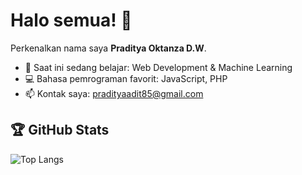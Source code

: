 # Halo semua! 👋

Perkenalkan nama saya **Praditya Oktanza D.W**.

- 🌱 Saat ini sedang belajar: Web Development & Machine Learning
- 💻 Bahasa pemrograman favorit: JavaScript, PHP
- 📫 Kontak saya: pradityaadit85@gmail.com

## 🏆 GitHub Stats

![Top Langs](https://github-readme-stats.vercel.app/api/top-langs/?username=pradityaadit&layout=compact&theme=radical)
